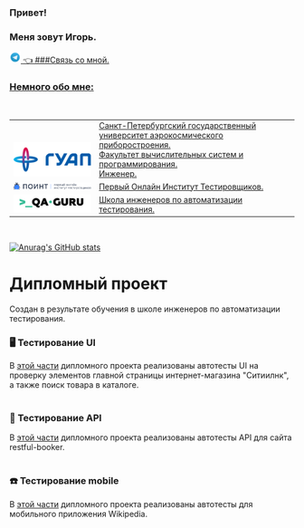 ### Привет!

### Меня зовут Игорь.
<a target="_blank" href="https://t.me/Bigwatch"><img title="Связь со мной" src="images/logo/Telegram.svg" height="20" width="20"> :point_left:	###Связь со мной.
### Немного обо мне:

<table width="100%" border='0'>
   <tr> 
    <td width="30%" valign="bottom"><a target="_blank" href="https://new.guap.ru/"><img title="SUAI" src="/images/logo/guap.png"></a></td><td valign="middle">Санкт-Петербургский государственный университет аэрокосмического приборостроения.</br>Факультет вычислительных систем и программирования.</br>Инженер.</td></tr></br></td>
    <tr><td width="30%" valign="bottom"><a target="_blank" href="https://pointschool.ru/"><img title="POINT" src="/images/logo/point.png"></a></td><td valign="middle">Первый Онлайн Институт Тестировщиков.</br></td>
    <tr><td width="30%" valign="bottom"><a target="_blank" href="https://qa.guru"><img title="QA_GURU" src="/images/logo/qa-guru80.png"></a></td><td valign="middle">Школа инженеров по автоматизации тестирования.</td></tr>
   </tr>
  </table>
  </br>

[![Anurag's GitHub stats](https://github-readme-stats.vercel.app/api?username=Bigwatch86)](https://github.com/Bigwatch86/github-readme-stats)


# Дипломный проект
Создан в результате обучения в школе инженеров по автоматизации тестирования.

### :desktop_computer:	Тестирование UI
В <a target="_blank" href="https://github.com/Bigwatch86/thesis-project-UI">этой части</a> дипломного проекта реализованы автотесты UI на проверку элементов главной страницы интернет-магазина "Ситиилнк", а также поиск товара в каталоге.</br></br>

### :abacus:	Тестирование API
В <a target="_blank" href="https://github.com/Bigwatch86/thesis-project-API">этой части</a> дипломного проекта реализованы автотесты API для сайта restful-booker.</br></br>

### :phone:	Тестирование mobile
В <a target="_blank" href="https://github.com/Bigwatch86/thesis-project-mobile">этой части</a> дипломного проекта реализованы автотесты для мобильного приложения Wikipedia.</br></br>
